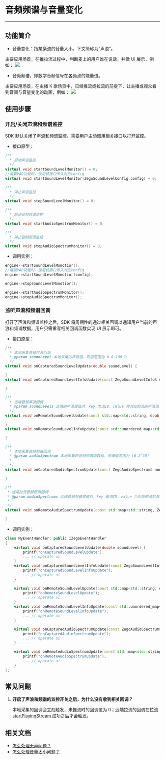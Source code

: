 # 音频频谱与音量变化

- - -

## 功能简介

- 音量变化：指某条流的音量大小，下文简称为“声浪”。

主要应用场景，在推拉流过程中，判断麦上的用户谁在说话，并做 UI 展示，例如：
    <Frame width="auto" height="auto" >
      <Frame width="512" height="auto" caption=""><img src="https://doc-media.zego.im/sdk-doc/Pics/Android/ZegoLiveRoom/SoundLevel.png" /></Frame>
    </Frame>

- 音频频谱，即数字音频信号在各频点的能量值。

主要应用场景，在主播 K 歌场景中，已经推流或拉流的前提下，让主播或观众看到音调与音量变化的动画，例如：
    <Frame width="auto" height="auto" >
      <Frame width="512" height="auto" caption=""><img src="https://doc-media.zego.im/sdk-doc/Pics/Android/ZegoLiveRoom/FrequencySpectrum.png" /></Frame>
    </Frame>



## 使用步骤

### 开启/关闭声浪和频谱监控

SDK 默认关闭了声浪和频谱监控，需要用户主动调用相关接口以打开监控。

- 接口原型：

```cpp
/**
  * 启动声浪监控
  */
virtual void startSoundLevelMonitor() = 0;
//需要VAD功能时，使用该接口传入对应config
virtual void startSoundLevelMonitor(ZegoSoundLevelConfig config) = 0;

/**
  * 停止声浪监控
  */
virtual void stopSoundLevelMonitor() = 0;

/**
  * 启动音频频谱监控
  */
virtual void startAudioSpectrumMonitor() = 0;

/**
  * 停止音频频谱监控
  */
virtual void stopAudioSpectrumMonitor() = 0;
```

- 调用实例：

```cpp
engine->startSoundLevelMonotior();
//需要VAD功能时，使用该接口传入对应config
engine->startSoundLevelMonotior(config);

engine->stopSoundLevelMonotior();

engine->startAudioSpectrumMonitor();
engine->stopAudioSpectrumMonitor();
```

### 监听声浪和频谱回调

打开了声浪和频谱监控之后，SDK 将周期性的通过相关回调以通知用户当前的声浪和频谱数据，用户只需重写相关回调函数实现 UI 展示即可。

- 接口原型：

```cpp
/**
  * 本地采集音频声浪回调
  * @param soundLevel 本地采集的声浪值，取值范围为 0.0~100.0
  */
virtual void onCapturedSoundLevelUpdate(double soundLevel) {

}
virtual void onCapturedSoundLevelInfoUpdate(const ZegoSoundLevelInfo& soundLevelInfo) {

}

/**
  * 远端音频声浪回调
  * @param soundLevels 远端的声浪键值对，key 为流ID，value 为对应的流的声浪值
  */
virtual void onRemoteSoundLevelUpdate(const std::map<std::string, double>& soundLevels) {

}
virtual void onRemoteSoundLevelInfoUpdate(const std::unordered_map<std::string, ZegoSoundLevelInfo>& soundLevelInfo) {

}

/**
  * 本地采集音频频谱回调
  * @param audioSpectrum 本地采集的音频频谱值数组，频谱值范围为 [0-2^30]
  *
  */
virtual void onCapturedAudioSpectrumUpdate(const ZegoAudioSpectrum& audioSpectrum) {

}

/**
 * 远端拉流音频频谱回调
 * @param audioSpectrums 远端音频频谱键值对，key 是流ID，value 为对应的流的音频频谱值数组，频谱值范围为 [0-2^30]
 *
 */
virtual void onRemoteAudioSpectrumUpdate(const std::map<std::string, ZegoAudioSpectrum>& audioSpectrums) {

}
```

- 调用实例：

```cpp
class MyEventHandler: public IZegoEventHandler
{
    virtual void onCapturedSoundLevelUpdate(double soundLevel) {
        printf("onCapturedSoundLevelUpdate");
        ... // operate ui
    }
    virtual void onCapturedSoundLevelInfoUpdate(const ZegoSoundLevelInfo& soundLevelInfo) {
        printf("onCapturedSoundLevelInfoUpdate");
        ... // operate ui
    }

    virtual void onRemoteSoundLevelUpdate(const std::map<std::string, double>& soundLevels) {
        printf("onRemoteSoundLevelUpdate");
        ... // operate ui
    }
    virtual void onRemoteSoundLevelInfoUpdate(const std::unordered_map<std::string, ZegoSoundLevelInfo>& soundLevelInfo) {
        printf("onRemoteSoundLevelInfoUpdate");
        ... // operate ui
    }

    virtual void onCapturedAudioSpectrumUpdate(const ZegoAudioSpectrum& audioSpectrum) {
        printf("onCapturedAudioSpectrumUpdate");
        ... // operate ui
    }

    virtual void onRemoteAudioSpectrumUpdate(const std::map<std::string, ZegoAudioSpectrum>& audioSpectrums) {
        printf("onRemoteAudioSpectrumUpdate");
        ... // operate ui
    }
};
```

## 常见问题

1. **开启了声浪和频谱的监控开关之后，为什么没有收到相关回调？**

    本地采集的回调会立刻触发，未推流时的回调值为 0；远端拉流的回调在拉流 [startPlayingStream ](https://doc-zh.zego.im/article/api?doc=Express_Audio_SDK_API~cpp_ue~class~IZegoExpressEngine#start-playing-stream) 成功之后才会触发。


## 相关文档

- [怎么处理无声问题？](https://doc-zh.zego.im/faq/noaudio)
- [怎么处理音量太小问题？](https://doc-zh.zego.im/faq/audio_low)
